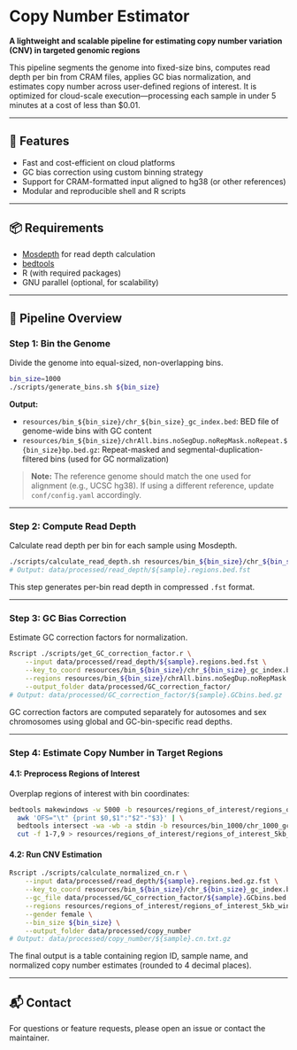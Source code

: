 
# Copy Number Estimator

**A lightweight and scalable pipeline for estimating copy number variation (CNV) in targeted genomic regions**

This pipeline segments the genome into fixed-size bins, computes read depth per bin from CRAM files, applies GC bias normalization, and estimates copy number across user-defined regions of interest. It is optimized for cloud-scale execution—processing each sample in under 5 minutes at a cost of less than $0.01.

---

## 🔧 Features

- Fast and cost-efficient on cloud platforms
- GC bias correction using custom binning strategy
- Support for CRAM-formatted input aligned to hg38 (or other references)
- Modular and reproducible shell and R scripts

---

## 📦 Requirements

- [Mosdepth](https://github.com/brentp/mosdepth) for read depth calculation
- [bedtools](https://bedtools.readthedocs.io/)
- R (with required packages)
- GNU parallel (optional, for scalability)

---

## 🧬 Pipeline Overview

### Step 1: Bin the Genome

Divide the genome into equal-sized, non-overlapping bins.

```bash
bin_size=1000
./scripts/generate_bins.sh ${bin_size}
```

**Output:**
- `resources/bin_${bin_size}/chr_${bin_size}_gc_index.bed`: BED file of genome-wide bins with GC content
- `resources/bin_${bin_size}/chrAll.bins.noSegDup.noRepMask.noRepeat.${bin_size}bp.bed.gz`: Repeat-masked and segmental-duplication-filtered bins (used for GC normalization)

> **Note:** The reference genome should match the one used for alignment (e.g., UCSC hg38). If using a different reference, update `conf/config.yaml` accordingly.

---

### Step 2: Compute Read Depth

Calculate read depth per bin for each sample using Mosdepth.

```bash
./scripts/calculate_read_depth.sh resources/bin_${bin_size}/chr_${bin_size}_gc_index.bed ${sample}.cram data/processed/read_depth/
# Output: data/processed/read_depth/${sample}.regions.bed.fst
```

This step generates per-bin read depth in compressed `.fst` format.

---

### Step 3: GC Bias Correction

Estimate GC correction factors for normalization.

```bash
Rscript ./scripts/get_GC_correction_factor.r \
    --input data/processed/read_depth/${sample}.regions.bed.fst \
    --key_to_coord resources/bin_${bin_size}/chr_${bin_size}_gc_index.bed \
    --regions resources/bin_${bin_size}/chrAll.bins.noSegDup.noRepMask.noRepeat.${bin_size}bp.bed.gz \
    --output_folder data/processed/GC_correction_factor/
# Output: data/processed/GC_correction_factor/${sample}.GCbins.bed.gz
```

GC correction factors are computed separately for autosomes and sex chromosomes using global and GC-bin-specific read depths.

---

### Step 4: Estimate Copy Number in Target Regions

#### 4.1: Preprocess Regions of Interest

Overplap regions of interest with bin coordinates:

```bash
bedtools makewindows -w 5000 -b resources/regions_of_interest/regions_of_interest.txt | \
  awk 'OFS="\t" {print $0,$1":"$2"-"$3}' | \
  bedtools intersect -wa -wb -a stdin -b resources/bin_1000/chr_1000_gc_index.bed | \
  cut -f 1-7,9 > resources/regions_of_interest/regions_of_interest_5kb_window.txt
```

#### 4.2: Run CNV Estimation

```bash
Rscript ./scripts/calculate_normalized_cn.r \
    --input data/processed/read_depth/${sample}.regions.bed.gz.fst \
    --key_to_coord resources/bin_${bin_size}/chr_${bin_size}_gc_index.bed \
    --gc_file data/processed/GC_correction_factor/${sample}.GCbins.bed.gz \
    --regions resources/regions_of_interest/regions_of_interest_5kb_window.txt \
    --gender female \
    --bin_size ${bin_size} \
    --output_folder data/processed/copy_number
# Output: data/processed/copy_number/${sample}.cn.txt.gz
```

The final output is a table containing region ID, sample name, and normalized copy number estimates (rounded to 4 decimal places).

---

## 📬 Contact

For questions or feature requests, please open an issue or contact the maintainer.
